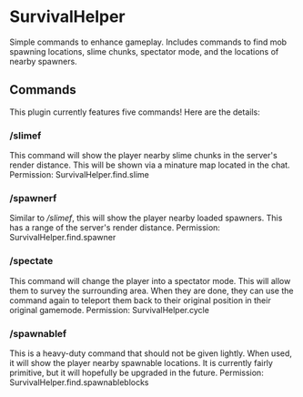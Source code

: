 # SurvivalHelper
Simple commands to enhance gameplay. Includes commands to find mob spawning locations, slime chunks, spectator mode, and the locations of nearby spawners.

## Commands
This plugin currently features five commands! Here are the details:

### /slimef
This command will show the player nearby slime chunks in the server's render distance. This will be shown via a minature map located in the chat. 
Permission: SurvivalHelper.find.slime

### /spawnerf
Similar to */slimef*, this will show the player nearby loaded spawners. This has a range of the server's render distance.
Permission: SurvivalHelper.find.spawner

### /spectate
This command will change the player into a spectator mode. This will allow them to survey the surrounding area. When they are done, they can use the command again to teleport them back to their original position in their original gamemode.
Permission: SurvivalHelper.cycle

### /spawnablef
This is a heavy-duty command that should not be given lightly. When used, it will show the player nearby spawnable locations. It is currently fairly primitive, but it will hopefully be upgraded in the future.
Permission: SurvivalHelper.find.spawnableblocks
